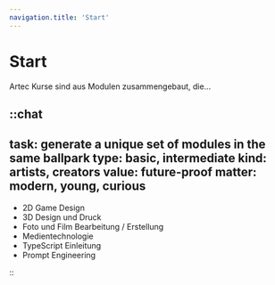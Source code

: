 ```yaml
---
navigation.title: 'Start'
---
```


# Start

Artec Kurse sind aus Modulen zusammengebaut, die...

::chat
---
task: generate a unique set of modules in the same ballpark
type: basic, intermediate
kind: artists, creators
value: future-proof
matter: modern, young, curious
---

- 2D Game Design
- 3D Design und Druck
- Foto und Film Bearbeitung / Erstellung
- Medientechnologie
- TypeScript Einleitung
- Prompt Engineering

::

